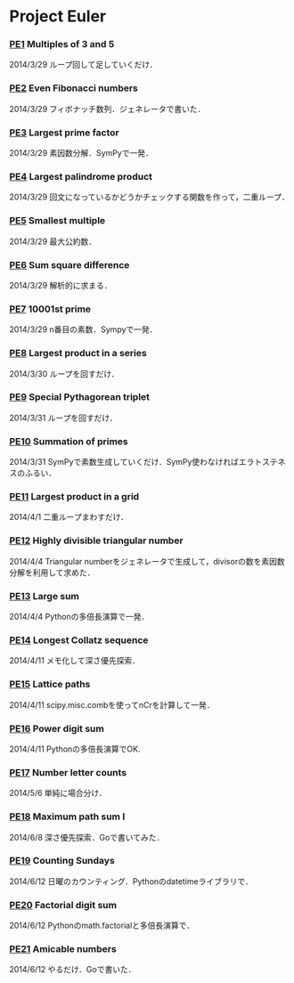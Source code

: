 Project Euler
===

### [PE1](http://projecteuler.net/problem=1) Multiples of 3 and 5
2014/3/29 ループ回して足していくだけ．

### [PE2](http://projecteuler.net/problem=2) Even Fibonacci numbers
2014/3/29 フィボナッチ数列．ジェネレータで書いた．

### [PE3](http://projecteuler.net/problem=3) Largest prime factor
2014/3/29 素因数分解．SymPyで一発．

### [PE4](http://projecteuler.net/problem=4) Largest palindrome product
2014/3/29 回文になっているかどうかチェックする関数を作って，二重ループ．

### [PE5](http://projecteuler.net/problem=5) Smallest multiple
2014/3/29 最大公約数．

### [PE6](http://projecteuler.net/problem=6) Sum square difference
2014/3/29 解析的に求まる．

### [PE7](http://projecteuler.net/problem=7) 10001st prime
2014/3/29 n番目の素数．Sympyで一発．

### [PE8](http://projecteuler.net/problem=8) Largest product in a series
2014/3/30 ループを回すだけ．

### [PE9](http://projecteuler.net/problem=9) Special Pythagorean triplet
2014/3/31 ループを回すだけ．

### [PE10](http://projecteuler.net/problem=10) Summation of primes
2014/3/31 SymPyで素数生成していくだけ．SymPy使わなければエラトステネスのふるい．

### [PE11](http://projecteuler.net/problem=11) Largest product in a grid
2014/4/1 二重ループまわすだけ．

### [PE12](http://projecteuler.net/problem=12) Highly divisible triangular number
2014/4/4 Triangular numberをジェネレータで生成して，divisorの数を素因数分解を利用して求めた．

### [PE13](http://projecteuler.net/problem=13) Large sum
2014/4/4 Pythonの多倍長演算で一発．

### [PE14](http://projecteuler.net/problem=14) Longest Collatz sequence
2014/4/11 メモ化して深さ優先探索．

### [PE15](http://projecteuler.net/problem=15) Lattice paths
2014/4/11 scipy.misc.combを使ってnCrを計算して一発．

### [PE16](http://projecteuler.net/problem=16) Power digit sum
2014/4/11 Pythonの多倍長演算でOK.

### [PE17](http://projecteuler.net/problem=17) Number letter counts
2014/5/6 単純に場合分け．

### [PE18](http://projecteuler.net/problem=18) Maximum path sum I
2014/6/8 深さ優先探索．Goで書いてみた．

### [PE19](http://projecteuler.net/problem=19) Counting Sundays
2014/6/12 日曜のカウンティング．Pythonのdatetimeライブラリで．

### [PE20](http://projecteuler.net/problem=20) Factorial digit sum
2014/6/12 Pythonのmath.factorialと多倍長演算で．

### [PE21](http://projecteuler.net/problem=21) Amicable numbers
2014/6/12 やるだけ．Goで書いた．
